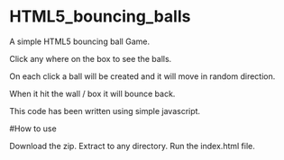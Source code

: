 # HTML5_bouncing_balls

A simple HTML5 bouncing ball Game.

Click any where on the box to see the balls.

On each click a ball will be created and it will move in random direction.

When it hit the wall / box it will bounce back.

This code has been written using simple javascript.

#How to use

Download the zip. Extract to any directory. Run the index.html file.
